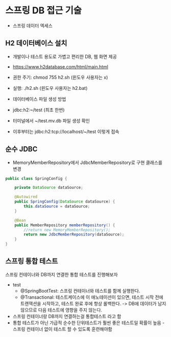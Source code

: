# 스프링 DB 접근 기술

- 스프링 데이터 엑세스

## H2 데이터베이스 설치
- 개발이나 테스트 용도로 가볍고 편리한 DB, 웹 화면 제공
- https://www.h2database.com/html/main.html

- 권한 주기: chmod 755 h2.sh (윈도우 사용자는 x)
- 실행: ./h2.sh (윈도우 사용자는 h2.bat)

- 데이터베이스 파일 생성 방법
- jdbc:h2:~/test (최초 한번)
- 터미널에서 ~/test.mv.db 파일 생성 확인
- 이후부터는 jdbc:h2:tcp://localhost/~/test 이렇게 접속

## 순수 JDBC
- MemoryMemberRepository에서 JdbcMemberRepository로 구현 클래스를 변경

```java
public class SpringConfig {

    private DataSource dataSource;

    @Autowired
    public SpringConfig(DataSource dataSource) {
        this.dataSource = dataSource;
    }

    @Bean
    public MemberRepository memberRepository() {
        //return new MemoryMemberRepository();
        return new JdbcMemberRepository(dataSource);
    }
}
```

## 스프링 통합 테스트
스프링 컨테이너와 DB까지 연결한 통합 테스트를 진행해보자

- test
  - @SpringBootTest: 스프링 컨테이너와 테스트를 함께 실행한다.
  - @Transactional: 테스트케이스에 이 애노테이션이 있으면, 테스트 시작 전에 트랜잭션을 시작하고, 테스트 완료 후에 항상 롤백한다. -> DB에 데이터가 남지 않으므로 다음 테스트에 영향을 주지 않는다.
- 스프링 컨테이너랑 DB까지 연결하는걸 통합테스트 라고 함
- 통합 테스트가 아닌 가급적 순수한 단위테스트가 훨씬 좋은 테스트일 확률이 높음 - 스프링 컨테이너 없이 테스트 할 수 있도록 훈련해야함